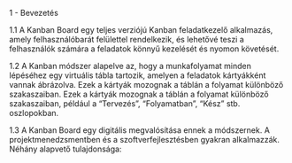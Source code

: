 1 - Bevezetés

1.1	A Kanban Board egy teljes verziójú Kanban feladatkezelő alkalmazás, amely felhasználóbarát felülettel rendelkezik, és lehetővé teszi a felhasználók számára a feladatok könnyű kezelését és nyomon követését. 

1.2 A Kanban módszer alapelve az, hogy a munkafolyamat minden lépéséhez egy virtuális tábla tartozik, amelyen a feladatok kártyákként vannak ábrázolva. Ezek a 	kártyák mozognak a táblán a folyamat különböző szakaszaiban. Ezek a kártyák 		mozognak a táblán a folyamat különböző szakaszaiban, például a “Tervezés”, “Folyamatban”, “Kész” stb. oszlopokban. 

1.3	A Kanban Board egy digitális megvalósítása ennek a módszernek. A projektmenedzsmentben és a szoftverfejlesztésben gyakran alkalmazzák. Néhány alapvető tulajdonsága: 